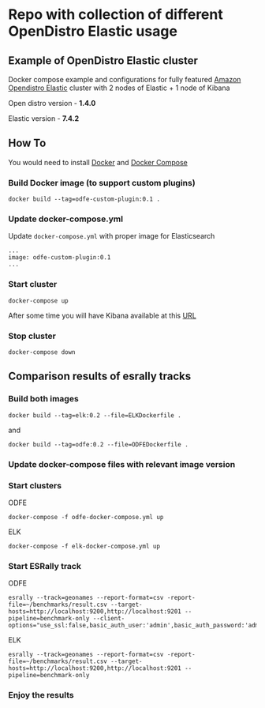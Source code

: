 # Repo with collection of different OpenDistro Elastic usage

## Example of OpenDistro Elastic cluster  

Docker compose example and configurations for fully featured [Amazon Opendistro Elastic](https://opendistro.github.io/for-elasticsearch/) cluster with 2 nodes of Elastic + 1 node of Kibana

Open distro version - **1.4.0**

Elastic version - **7.4.2**

## How To

You would need to install [Docker](https://docs.docker.com/install/) and [Docker Compose](https://docs.docker.com/compose/install/)

### Build Docker image (to support custom plugins)

```
docker build --tag=odfe-custom-plugin:0.1 .
```

### Update docker-compose.yml

Update `docker-compose.yml` with proper image for Elasticsearch

```
...
image: odfe-custom-plugin:0.1
...
```


### Start cluster 

```
docker-compose up
```

After some time you will have Kibana available at this [URL](http://localhost:5601/app/kibana#/discover)

### Stop cluster

```
docker-compose down
```


## Comparison results of esrally tracks

### Build both images
```
docker build --tag=elk:0.2 --file=ELKDockerfile .
```
and
```
docker build --tag=odfe:0.2 --file=ODFEDockerfile .
```

### Update docker-compose files with relevant image version

### Start clusters

ODFE
```
docker-compose -f odfe-docker-compose.yml up
```

ELK
```
docker-compose -f elk-docker-compose.yml up
```

### Start ESRally track

ODFE
```
esrally --track=geonames --report-format=csv -report-file=~/benchmarks/result.csv --target-hosts=http://localhost:9200,http://localhost:9201 --pipeline=benchmark-only --client-options="use_ssl:false,basic_auth_user:'admin',basic_auth_password:'admin'"
```

ELK
```
esrally --track=geonames --report-format=csv -report-file=~/benchmarks/result.csv --target-hosts=http://localhost:9200,http://localhost:9201 --pipeline=benchmark-only
```
### Enjoy the results
